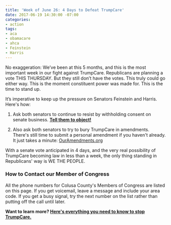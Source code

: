 ```yaml
---
title: 'Week of June 26: 4 Days to Defeat TrumpCare'
date: 2017-06-19 14:30:00 -07:00
categories:
- action
tags:
- aca
- obamacare
- ahca
- Feinstein
- Harris
---
```


No exaggeration: We’ve been at this 5 months, and this is the most important week in our fight against TrumpCare. Republicans are planning a vote THIS THURSDAY. But they still don’t have the votes. This truly could go either way. This is the moment constituent power was made for. This is the time to stand up.

It’s imperative to keep up the pressure on Senators Feinstein and Harris. Here's how:

1. Ask both senators to continue to resist by withholding consent on senate business. **[Tell them to object! ](https://www.indivisibleguide.com/resource/withholding-consent-filibuster-amendment-call-script/)**

2. Also ask both senators to try to bury TrumpCare in amendments. There's still time to submit a personal amendment if you haven't already. It just takes a minute: [OurAmendments.org](https://www.ouramendments.org/)

With a senate vote anticipated in 4 days, and the very real possibility of TrumpCare becoming law in less than a week, the only thing standing in Republicans' way is WE THE PEOPLE. 

### How to Contact our Member of Congress

All the phone numbers for Colusa County's Members of Congress are listed on this page. If you get voicemail, leave a message and include your area code. If you get a busy signal, try the next number on the list rather than putting off the call until later. 

**Want to learn more? [Here's everything you need to know to stop TrumpCare.](https://www.indivisibleguide.com/stop-trumpcare/)**